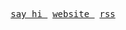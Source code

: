 <br>

<p align="center">
  <a href="https://shwilliam.com" target="_blank" rel="me">
    <img
      src="https://user-images.githubusercontent.com/38357771/87080095-f4f64400-c1db-11ea-825f-7951ee0373a4.gif"
      alt=""
    >
  </a>
</p>

<p align="center">
  <kbd>
    <a href="mailto:shwilliam@hey.com?subject=Hi%20there%20👋">
      say hi
    </a>
  </kbd>
  &nbsp;
  <kbd>
    <a href="https://shwilliam.com" target="_blank" rel="me">
      website
    </a>
  </kbd>
  &nbsp;
  <kbd>
    <a href="https://shwilliam.com/rss.xml" target="_blank" rel="me">
      rss
    </a>
  </kbd>
</p>

<br>
